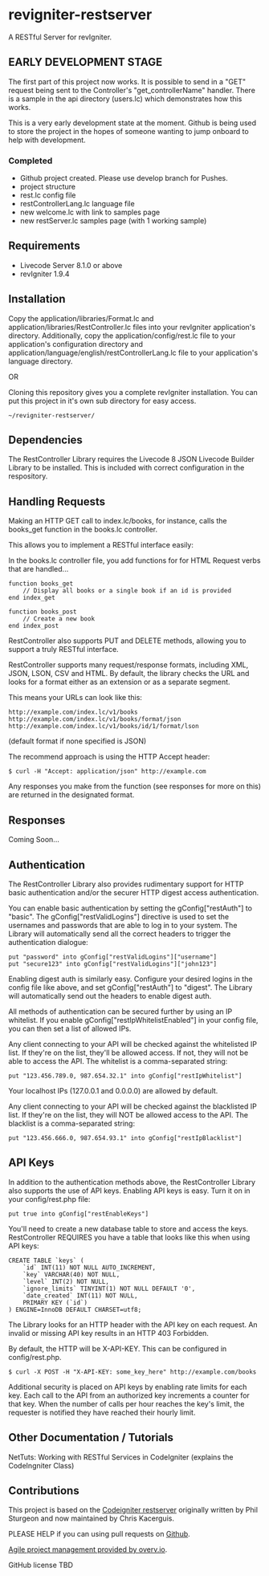 # revigniter-restserver
A RESTful Server for revIgniter.

## EARLY DEVELOPMENT STAGE
The first part of this project now works. It is possible to send in a "GET" request being sent to the Controller's "get_controllerName" handler. There is a sample in the api directory (users.lc) which demonstrates how this works.

This is a very early development state at the moment. Github is being used to store the project in the hopes of someone wanting to jump onboard to help with development.

### Completed
- Github project created. Please use develop branch for Pushes.
- project structure
- rest.lc config file
- restControllerLang.lc language file
- new welcome.lc with link to samples page
- new restServer.lc samples page (with 1 working sample)

## Requirements
  * Livecode Server 8.1.0 or above
  * revIgniter 1.9.4


## Installation

Copy the application/libraries/Format.lc and application/libraries/RestController.lc files into your revIgniter application's directory. Additionally, copy the application/config/rest.lc file to your application's configuration directory and application/language/english/restControllerLang.lc file to your application's language directory.

OR

Cloning this repository gives you a complete revIgniter installation. You can put this project in it's own sub directory for easy access.
```
~/revigniter-restserver/
```

## Dependencies

The RestController Library requires the Livecode 8 JSON Livecode Builder Library to be installed. This is included with correct configuration in the respository.

## Handling Requests

Making an HTTP GET call to index.lc/books, for instance, calls the books_get function in the books.lc controller.

This allows you to implement a RESTful interface easily:

In the books.lc controller file, you add functions for for HTML Request verbs that are handled...

```
function books_get
    // Display all books or a single book if an id is provided
end index_get

function books_post
    // Create a new book
end index_post
```

RestController also supports PUT and DELETE methods, allowing you to support a truly RESTful interface.

RestController supports many request/response formats, including XML, JSON, LSON, CSV and HTML. By default, the library checks the URL and looks for a format either as an extension or as a separate segment.

This means your URLs can look like this:

```
http://example.com/index.lc/v1/books
http://example.com/index.lc/v1/books/format/json
http://example.com/index.lc/v1/books/id/1/format/lson
```
(default format if none specified is JSON)


The recommend approach is using the HTTP Accept header:

```
$ curl -H "Accept: application/json" http://example.com
```
Any responses you make from the function (see responses for more on this) are returned in the designated format.

## Responses

Coming Soon...

## Authentication

The RestController Library also provides rudimentary support for HTTP basic authentication and/or the securer HTTP digest access authentication.

You can enable basic authentication by setting the gConfig["restAuth"] to "basic". The gConfig["restValidLogins"] directive is used to set the usernames and passwords that are able to log in to your system. The Library will automatically send all the correct headers to trigger the authentication dialogue:
```
put "password" into gConfig["restValidLogins"]["username"]
put "secure123" into gConfig["restValidLogins"]["john123"]
```
Enabling digest auth is similarly easy. Configure your desired logins in the config file like above, and set gConfig["restAuth"] to "digest". The Library will automatically send out the headers to enable digest auth.

All methods of authentication can be secured further by using an IP whitelist. If you enable gConfig["restIpWhitelistEnabled"] in your config file, you can then set a list of allowed IPs.

Any client connecting to your API will be checked against the whitelisted IP list. If they're on the list, they'll be allowed access. If not, they will not be able to access the API. The whitelist is a comma-separated string:
```
put "123.456.789.0, 987.654.32.1" into gConfig["restIpWhitelist"]
```
Your localhost IPs (127.0.0.1 and 0.0.0.0) are allowed by default.

Any client connecting to your API will be checked against the blacklisted IP list. If they're on the list, they will NOT be allowed access to the API. The blacklist is a comma-separated string:
```
put "123.456.666.0, 987.654.93.1" into gConfig["restIpBlacklist"]
```

## API Keys

In addition to the authentication methods above, the RestController Library also supports the use of API keys. Enabling API keys is easy. Turn it on in your config/rest.php file:
```
put true into gConfig["restEnableKeys"]
```
You'll need to create a new database table to store and access the keys. RestController REQUIRES you have a table that looks like this when using API keys:
```
CREATE TABLE `keys` (
    `id` INT(11) NOT NULL AUTO_INCREMENT,
    `key` VARCHAR(40) NOT NULL,
    `level` INT(2) NOT NULL,
    `ignore_limits` TINYINT(1) NOT NULL DEFAULT '0',
    `date_created` INT(11) NOT NULL,
    PRIMARY KEY (`id`)
) ENGINE=InnoDB DEFAULT CHARSET=utf8;
```
The Library looks for an HTTP header with the API key on each request. An invalid or missing API key results in an HTTP 403 Forbidden.

By default, the HTTP will be X-API-KEY. This can be configured in config/rest.php.
```
$ curl -X POST -H "X-API-KEY: some_key_here" http://example.com/books
```

Additional security is placed on API keys by enabling rate limits for each key. Each call to the API from an authorized key increments a counter for that key. When the number of calls per hour reaches the key's limit, the requester is notified they have reached their hourly limit.
 
## Other Documentation / Tutorials

NetTuts: Working with RESTful Services in CodeIgniter (explains the CodeIngniter Class)

## Contributions

This project is based on the [Codeigniter restserver](https://github.com/chriskacerguis/codeigniter-restserver) originally written by Phil Sturgeon and now maintained by Chris Kacerguis.

PLEASE HELP if you can using pull requests on [Github](https://github.com/bhall2001/revigniter-restserver).

[Agile project management provided by overv.io](https://overv.io/bhall2001/revigniter-restserver/).

GitHub license
TBD